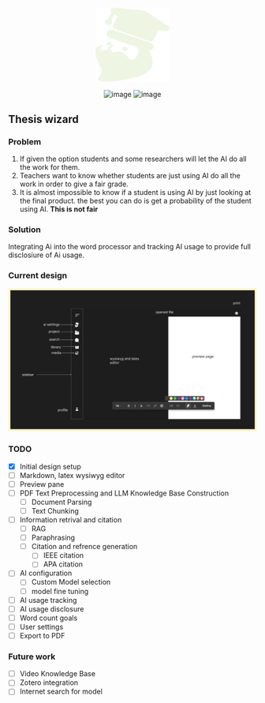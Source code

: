 #

<div align="center">
<img src="logo_wizard/white_logo.svg" width="150" height="150" alt="logo">

<br/>

![image](https://img.shields.io/badge/Status-Design-blue)
![image](https://img.shields.io/badge/Version-0.0.1-blue)
</div>

## Thesis wizard

### Problem

1. If given the option students and some researchers  will let the AI do all the work for them.
2. Teachers want to know whether students are just using AI do all the work in order to give a fair grade.
3. It is almost impossible to know if a student is using AI by just looking at the final product. the best you can do is get a probability of the student using AI. **This is not fair**

### Solution

Integrating Ai into the word processor and tracking AI usage to provide full disclosiure of Ai usage.

### Current design

![alt text](image.png)

### TODO

- [x] Initial design setup
- [ ] Markdown, latex wysiwyg editor
- [ ] Preview pane
- [ ] PDF Text Preprocessing and LLM Knowledge Base Construction
  - [ ] Document Parsing
  - [ ] Text Chunking
- [ ] Information retrival and citation
  - [ ] RAG
  - [ ] Paraphrasing
  - [ ] Citation and refrence generation
    - [ ] IEEE citation
    - [ ] APA citation
- [ ] AI configuration
  - [ ] Custom Model selection
  - [ ] model fine tuning
- [ ] AI usage tracking
- [ ] AI usage disclosure
- [ ] Word count goals
- [ ] User settings
- [ ] Export to PDF

### Future work

- [ ] Video Knowledge Base
- [ ] Zotero integration
- [ ] Internet search for model
